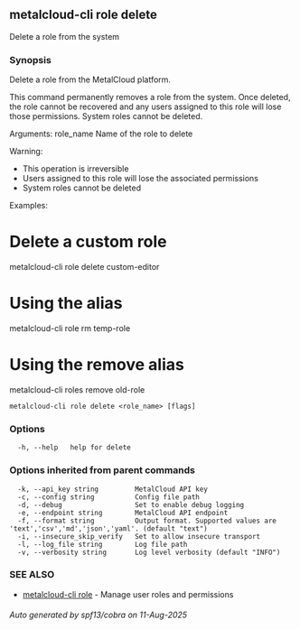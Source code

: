 ## metalcloud-cli role delete

Delete a role from the system

### Synopsis

Delete a role from the MetalCloud platform.

This command permanently removes a role from the system. Once deleted, the role
cannot be recovered and any users assigned to this role will lose those permissions.
System roles cannot be deleted.

Arguments:
  role_name    Name of the role to delete

Warning:
  - This operation is irreversible
  - Users assigned to this role will lose the associated permissions
  - System roles cannot be deleted

Examples:
  # Delete a custom role
  metalcloud-cli role delete custom-editor

  # Using the alias
  metalcloud-cli role rm temp-role

  # Using the remove alias
  metalcloud-cli roles remove old-role

```
metalcloud-cli role delete <role_name> [flags]
```

### Options

```
  -h, --help   help for delete
```

### Options inherited from parent commands

```
  -k, --api_key string         MetalCloud API key
  -c, --config string          Config file path
  -d, --debug                  Set to enable debug logging
  -e, --endpoint string        MetalCloud API endpoint
  -f, --format string          Output format. Supported values are 'text','csv','md','json','yaml'. (default "text")
  -i, --insecure_skip_verify   Set to allow insecure transport
  -l, --log_file string        Log file path
  -v, --verbosity string       Log level verbosity (default "INFO")
```

### SEE ALSO

* [metalcloud-cli role](metalcloud-cli_role.md)	 - Manage user roles and permissions

###### Auto generated by spf13/cobra on 11-Aug-2025
